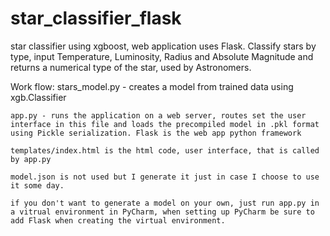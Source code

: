 # star_classifier_flask

star classifier using xgboost, web application uses Flask.  Classify stars by type, input Temperature, Luminosity, Radius and Absolute Magnitude and returns a numerical type of the star, used by Astronomers. 


Work flow:
    stars_model.py - creates a model from trained data using xgb.Classifier
    
    app.py - runs the application on a web server, routes set the user interface in this file and loads the precompiled model in .pkl format using Pickle serialization. Flask is the web app python framework
    
    templates/index.html is the html code, user interface, that is called by app.py
    
    model.json is not used but I generate it just in case I choose to use it some day. 
    
    if you don't want to generate a model on your own, just run app.py in a vitrual environment in PyCharm, when setting up PyCharm be sure to add Flask when creating the virtual environment. 
